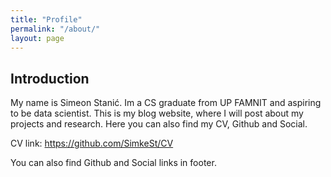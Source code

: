 ```yaml
---
title: "Profile"
permalink: "/about/"
layout: page
---
```


## Introduction

My name is Simeon Stanić. Im a CS graduate from UP FAMNIT and aspiring to be data scientist. This is my blog website, where I will post about my projects and research. Here you can also find my CV, Github and Social.

CV link: https://github.com/SimkeSt/CV


You can also find Github and Social links in footer.